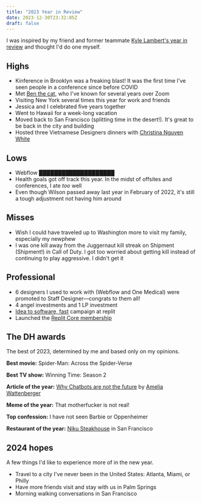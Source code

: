 ```yaml
---
title: "2023 Year in Review"
date: 2023-12-30T23:32:05Z
draft: false
---
```

I was inspired by my friend and former teammate [Kyle Lambert's year in review](https://www.imkylelambert.com/articles/2023-year-in-review) and thought I'd do one myself.

## Highs
- Kinference in Brooklyn was a freaking blast! It was the first time I've seen people in a conference since before COVID
- Met [Ben the cat](https://twitter.com/davidhoang/status/1625540038409994240), who I've known for several years over Zoom
- Visiting New York several times this year for work and friends
- Jessica and I celebrated five years together
- Went to Hawaii for a week-long vacation
- Moved back to San Francisco (splitting time in the desert!). It's great to be back in the city and building
- Hosted three Vietnamese Designers dinners with [Christina Nguyen White](https://twitter.com/ChristinaNWhite)

## Lows
- Webflow ████████████████████
- Health goals got off track this year. In the midst of offsites and conferences, I ate _too_ well
- Even though Wilson passed away last year in February of 2022, it's still a tough adjustment not having him around

## Misses
- Wish I could have traveled up to Washington more to visit my family, especially my newphew
- I was one kill away from the Juggernaut kill streak on Shipment (Shipment!) in Call of Duty. I got too worried about getting kill instead of continuing to play aggressive. I didn't get it

## Professional
- 6 designers I used to work with (Webflow and One Medical) were promoted to Staff Designer—congrats to them all!
- 4 angel investments and 1 LP investment
- [Idea to software, fast](https://twitter.com/davidhoang/status/1704733619095544311) campaign at replit
- Launched the [Replit Core membership](https://blog.replit.com/replit-core)

## The DH awards
The best of 2023, determined by me and based only on my opinions.

**Best movie:** Spider-Man: Across the Spider-Verse

**Best TV show:** Winning Time: Season 2

**Article of the year:** [Why Chatbots are not the future](https://wattenberger.com/thoughts/boo-chatbots) by [Amelia Wattenberger](https://twitter.com/Wattenberger)

**Meme of the year:** That motherfucker is not real!

 **Top confession:** I have not seen Barbie or Oppenheimer

**Restaurant of the year:** [Niku Steakhouse](https://www.nikusteakhouse.com/) in San Francisco


## 2024 hopes
A few things I'd like to experience more of in the new year.

- Travel to a city I've never been in the United States: Atlanta, Miami, or Philly
- Have more friends visit and stay with us in Palm Springs
- Morning walking conversations in San Francisco